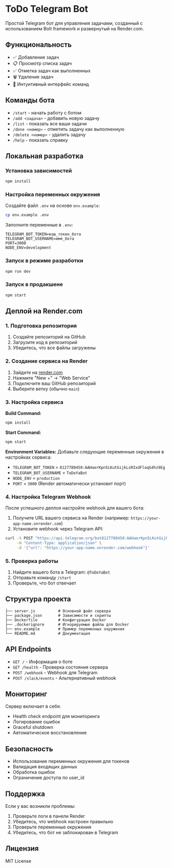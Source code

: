 # ToDo Telegram Bot

Простой Telegram бот для управления задачами, созданный с использованием Bolt framework и развернутый на Render.com.

## Функциональность

- ✅ Добавление задач
- 📋 Просмотр списка задач
- ✅ Отметка задач как выполненных
- 🗑️ Удаление задач
- 📱 Интуитивный интерфейс команд

## Команды бота

- `/start` - начать работу с ботом
- `/add <задача>` - добавить новую задачу
- `/list` - показать все ваши задачи
- `/done <номер>` - отметить задачу как выполненную
- `/delete <номер>` - удалить задачу
- `/help` - показать справку

## Локальная разработка

### Установка зависимостей

```bash
npm install
```

### Настройка переменных окружения

Создайте файл `.env` на основе `env.example`:

```bash
cp env.example .env
```

Заполните переменные в `.env`:

```env
TELEGRAM_BOT_TOKEN=ваш_токен_бота
TELEGRAM_BOT_USERNAME=имя_бота
PORT=3000
NODE_ENV=development
```

### Запуск в режиме разработки

```bash
npm run dev
```

### Запуск в продакшене

```bash
npm start
```

## Деплой на Render.com

### 1. Подготовка репозитория

1. Создайте репозиторий на GitHub
2. Загрузите код в репозиторий
3. Убедитесь, что все файлы загружены

### 2. Создание сервиса на Render

1. Зайдите на [render.com](https://render.com)
2. Нажмите "New +" → "Web Service"
3. Подключите ваш GitHub репозиторий
4. Выберите ветку (обычно `main`)

### 3. Настройка сервиса

**Build Command:**
```bash
npm install
```

**Start Command:**
```bash
npm start
```

**Environment Variables:**
Добавьте следующие переменные окружения в настройках сервиса:

- `TELEGRAM_BOT_TOKEN` = `8127780450:AAHaerKpn5LKutGijkLsRIxdFloqG4hz9Eg`
- `TELEGRAM_BOT_USERNAME` = `ToDoYaBot`
- `NODE_ENV` = `production`
- `PORT` = `3000` (Render автоматически установит порт)

### 4. Настройка Telegram Webhook

После успешного деплоя настройте webhook для вашего бота:

1. Получите URL вашего сервиса на Render (например: `https://your-app-name.onrender.com`)
2. Установите webhook через Telegram API:

```bash
curl -X POST "https://api.telegram.org/bot8127780450:AAHaerKpn5LKutGijkLsRIxdFloqG4hz9Eg/setWebhook" \
     -H "Content-Type: application/json" \
     -d '{"url": "https://your-app-name.onrender.com/webhook"}'
```

### 5. Проверка работы

1. Найдите вашего бота в Telegram: `@ToDoYaBot`
2. Отправьте команду `/start`
3. Проверьте, что бот отвечает

## Структура проекта

```
├── server.js          # Основной файл сервера
├── package.json       # Зависимости и скрипты
├── Dockerfile         # Конфигурация Docker
├── .dockerignore      # Игнорируемые файлы для Docker
├── env.example        # Пример переменных окружения
└── README.md          # Документация
```

## API Endpoints

- `GET /` - Информация о боте
- `GET /health` - Проверка состояния сервера
- `POST /webhook` - Webhook для Telegram
- `POST /slack/events` - Альтернативный webhook

## Мониторинг

Сервер включает в себя:
- Health check endpoint для мониторинга
- Логирование ошибок
- Graceful shutdown
- Автоматическое восстановление

## Безопасность

- Использование переменных окружения для токенов
- Валидация входящих данных
- Обработка ошибок
- Ограничение доступа по user_id

## Поддержка

Если у вас возникли проблемы:

1. Проверьте логи в панели Render
2. Убедитесь, что webhook настроен правильно
3. Проверьте переменные окружения
4. Убедитесь, что бот не заблокирован в Telegram

## Лицензия

MIT License

